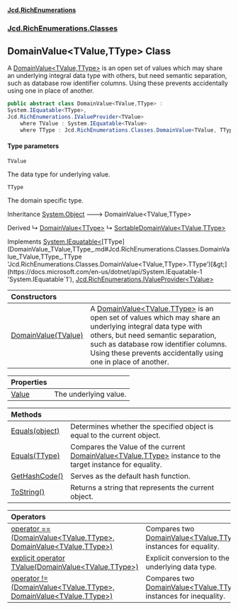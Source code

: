 #### [Jcd.RichEnumerations](index.md 'index')
### [Jcd.RichEnumerations.Classes](Jcd.RichEnumerations.Classes.md 'Jcd.RichEnumerations.Classes')

## DomainValue<TValue,TType> Class

A [DomainValue&lt;TValue,TType&gt;](DomainValue_TValue,TType_.md 'Jcd.RichEnumerations.Classes.DomainValue<TValue,TType>') is an open set of values which may
share an underlying integral data type with others, but need semantic separation,
such as database row identifier columns. Using these prevents accidentally using
one in place of another.

```csharp
public abstract class DomainValue<TValue,TType> :
System.IEquatable<TType>,
Jcd.RichEnumerations.IValueProvider<TValue>
    where TValue : System.IEquatable<TValue>
    where TType : Jcd.RichEnumerations.Classes.DomainValue<TValue, TType>
```
#### Type parameters

<a name='Jcd.RichEnumerations.Classes.DomainValue_TValue,TType_.TValue'></a>

`TValue`

The data type for underlying value.

<a name='Jcd.RichEnumerations.Classes.DomainValue_TValue,TType_.TType'></a>

`TType`

The domain specific type.

Inheritance [System.Object](https://docs.microsoft.com/en-us/dotnet/api/System.Object 'System.Object') &#129106; DomainValue<TValue,TType>

Derived
&#8627; [DomainValue&lt;TType&gt;](DomainValue_TType_.md 'Jcd.RichEnumerations.Classes.DomainValue<TType>')
&#8627; [SortableDomainValue&lt;TValue,TType&gt;](SortableDomainValue_TValue,TType_.md 'Jcd.RichEnumerations.Classes.SortableDomainValue<TValue,TType>')

Implements [System.IEquatable&lt;](https://docs.microsoft.com/en-us/dotnet/api/System.IEquatable-1 'System.IEquatable`1')[TType](DomainValue_TValue,TType_.md#Jcd.RichEnumerations.Classes.DomainValue_TValue,TType_.TType 'Jcd.RichEnumerations.Classes.DomainValue<TValue,TType>.TType')[&gt;](https://docs.microsoft.com/en-us/dotnet/api/System.IEquatable-1 'System.IEquatable`1'), [Jcd.RichEnumerations.IValueProvider&lt;](IValueProvider_TValue_.md 'Jcd.RichEnumerations.IValueProvider<TValue>')[TValue](DomainValue_TValue,TType_.md#Jcd.RichEnumerations.Classes.DomainValue_TValue,TType_.TValue 'Jcd.RichEnumerations.Classes.DomainValue<TValue,TType>.TValue')[&gt;](IValueProvider_TValue_.md 'Jcd.RichEnumerations.IValueProvider<TValue>')

| Constructors                                                                                                                                                  |                                                                                                                                                                                                                                                                                                                                                                       |
|:--------------------------------------------------------------------------------------------------------------------------------------------------------------|:----------------------------------------------------------------------------------------------------------------------------------------------------------------------------------------------------------------------------------------------------------------------------------------------------------------------------------------------------------------------|
| [DomainValue(TValue)](DomainValue_TValue,TType_..ctor.pdD4bGVOjqBWvmsG6jik6w.md 'Jcd.RichEnumerations.Classes.DomainValue<TValue,TType>.DomainValue(TValue)') | A [DomainValue&lt;TValue,TType&gt;](DomainValue_TValue,TType_.md 'Jcd.RichEnumerations.Classes.DomainValue<TValue,TType>') is an open set of values which may share an underlying integral data type with others, but need semantic separation, such as database row identifier columns. Using these prevents accidentally using one in place of another. |

| Properties | |
| :--- | :--- |
| [Value](DomainValue_TValue,TType_.Value.md 'Jcd.RichEnumerations.Classes.DomainValue<TValue,TType>.Value') | The underlying value. |

| Methods                                                                                                                                              |                                                                                                                                                                                                              |
|:-----------------------------------------------------------------------------------------------------------------------------------------------------|:-------------------------------------------------------------------------------------------------------------------------------------------------------------------------------------------------------------|
| [Equals(object)](DomainValue_TValue,TType_.Equals.G7CFi8zfiV3PObmMUPo0og.md 'Jcd.RichEnumerations.Classes.DomainValue<TValue,TType>.Equals(object)') | Determines whether the specified object is equal to the current object.                                                                                                                                      |
| [Equals(TType)](DomainValue_TValue,TType_.Equals.5RfNM7UGeXDCjRoptYHSlQ.md 'Jcd.RichEnumerations.Classes.DomainValue<TValue,TType>.Equals(TType)')   | Compares the Value of the current [DomainValue&lt;TValue,TType&gt;](DomainValue_TValue,TType_.md 'Jcd.RichEnumerations.Classes.DomainValue<TValue,TType>') instance to the target instance for equality. |
| [GetHashCode()](DomainValue_TValue,TType_.GetHashCode().md 'Jcd.RichEnumerations.Classes.DomainValue<TValue,TType>.GetHashCode()')                   | Serves as the default hash function.                                                                                                                                                                         |
| [ToString()](DomainValue_TValue,TType_.ToString().md 'Jcd.RichEnumerations.Classes.DomainValue<TValue,TType>.ToString()')                            | Returns a string that represents the current object.                                                                                                                                                         |

| Operators | |
| :--- | :--- |
| [operator ==(DomainValue&lt;TValue,TType&gt;, DomainValue&lt;TValue,TType&gt;)](DomainValue_TValue,TType_.op_Equality.+DZQGZbrNxp0sre51l1P1A.md 'Jcd.RichEnumerations.Classes.DomainValue<TValue,TType>.op_Equality(Jcd.RichEnumerations.Classes.DomainValue<TValue,TType>, Jcd.RichEnumerations.Classes.DomainValue<TValue,TType>)') | Compares two [DomainValue&lt;TValue,TType&gt;](DomainValue_TValue,TType_.md 'Jcd.RichEnumerations.Classes.DomainValue<TValue,TType>') instances for equality. |
| [explicit operator TValue(DomainValue&lt;TValue,TType&gt;)](DomainValue_TValue,TType_.op_Explicit.VdDmc3l+wP0tG8vVTVTsCA.md 'Jcd.RichEnumerations.Classes.DomainValue<TValue,TType>.op_Explicit TValue(Jcd.RichEnumerations.Classes.DomainValue<TValue,TType>)') | Explicit conversion to the underlying data type. |
| [operator !=(DomainValue&lt;TValue,TType&gt;, DomainValue&lt;TValue,TType&gt;)](DomainValue_TValue,TType_.op_Inequality.IwyJwLsTCBHPkWH784r/eQ.md 'Jcd.RichEnumerations.Classes.DomainValue<TValue,TType>.op_Inequality(Jcd.RichEnumerations.Classes.DomainValue<TValue,TType>, Jcd.RichEnumerations.Classes.DomainValue<TValue,TType>)') | Compares two [DomainValue&lt;TValue,TType&gt;](DomainValue_TValue,TType_.md 'Jcd.RichEnumerations.Classes.DomainValue<TValue,TType>') instances for inequality. |
